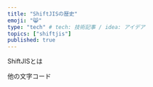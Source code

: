 ```yaml
---
title: "ShiftJISの歴史"
emoji: "😸"
type: "tech" # tech: 技術記事 / idea: アイデア
topics: ["shiftjis"]
published: true
---
```

ShiftJISとは

他の文字コード

